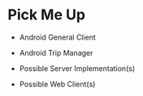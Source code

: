 Pick Me Up
================

- Android General Client

- Android Trip Manager

- Possible Server Implementation(s)

- Possible Web Client(s)